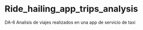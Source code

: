 # Ride_hailing_app_trips_analysis
DA-6 Analisis de viajes realizados en una app de servicio de taxi
